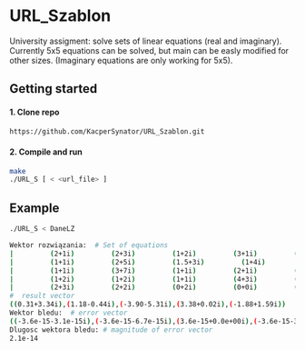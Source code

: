 # URL_Szablon
University assigment: solve sets of linear equations (real and imaginary). Currently 5x5 equations can be solved, but main can be easly modified for other sizes.
(Imaginary equations are only working for 5x5).

## Getting started
#### 1. Clone repo
```bash
https://github.com/KacperSynator/URL_Szablon.git
```
#### 2. Compile and run 
```bash
make
./URL_S [ < <url_file> ]
```

## Example
```bash
./URL_S < DaneLZ

Wektor rozwiązania:  # Set of equations
|         (2+1i)         (2+3i)         (1+2i)         (3+1i)         (3+2i)  || x_1 |     |      (9+1i) |
|         (1+1i)         (2+5i)         (1.5+3i)         (1+4i)         (2+2i)  || x_2 |     |      (8+2i) |
|         (1+1i)         (3+7i)         (1+1i)         (2+1i)         (2+0i)  || x_3 |  =  |      (8+8i) |
|         (1+2i)         (1+2i)         (1+1i)         (4+3i)         (0+1i)  || x_4 |     |      (9+5i) |
|         (2+3i)         (2+2i)         (0+2i)         (0+0i)         (1+1i)  || x_5 |     |      (1+1i) |
#  result vector
((0.31+3.34i),(1.18-0.44i),(-3.90-5.31i),(3.38+0.02i),(-1.88+1.59i))
Wektor bledu:  # error vector
((-3.6e-15-3.1e-15i),(-3.6e-15-6.7e-15i),(3.6e-15+0.0e+00i),(-3.6e-15-3.6e-15i),(-1.2e-14-1.4e-14i))
Dlugosc wektora bledu: # magnitude of error vector
2.1e-14
```
